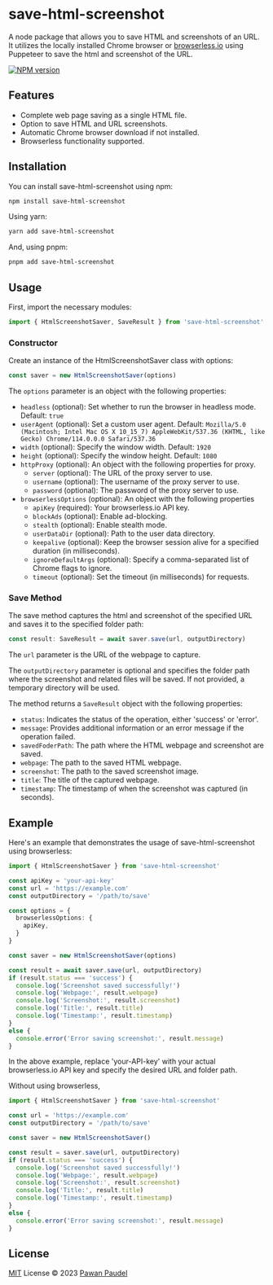 # save-html-screenshot

A node package that allows you to save HTML and screenshots of an URL. It utilizes the locally installed Chrome browser or [browserless.io](https://browserless.io) using Puppeteer to save the html and screenshot of the URL.

[![NPM version](https://img.shields.io/npm/v/save-html-screenshot?color=green&label=version)](https://www.npmjs.com/package/save-html-screenshot)

## Features

- Complete web page saving as a single HTML file.
- Option to save HTML and URL screenshots.
- Automatic Chrome browser download if not installed.
- Browserless functionality supported.

## Installation

You can install save-html-screenshot using npm:

```sh
npm install save-html-screenshot 
```

Using yarn:

```sh
yarn add save-html-screenshot 
```

And, using pnpm:

```sh
pnpm add save-html-screenshot 
```

## Usage

First, import the necessary modules:

```ts
import { HtmlScreenshotSaver, SaveResult } from 'save-html-screenshot'
```

### Constructor

Create an instance of the HtmlScreenshotSaver class with options:

```ts
const saver = new HtmlScreenshotSaver(options)
```

The `options` parameter is an object with the following properties:

- `headless` (optional): Set whether to run the browser in headless mode. Default: `true`
- `userAgent` (optional): Set a custom user agent. Default: `Mozilla/5.0 (Macintosh; Intel Mac OS X 10_15_7) AppleWebKit/537.36 (KHTML, like Gecko) Chrome/114.0.0.0 Safari/537.36`
- `width` (optional): Specify the window width. Default: `1920`
- `height` (optional): Specify the window height. Default: `1080`
- `httpProxy` (optional): An object with the following properties for proxy.
  - `server` (optional): The URL of the proxy server to use.
  - `username` (optional): The username of the proxy server to use.
  - `password` (optional): The password of the proxy server to use.
- `browserlessOptions` (optional): An object with the following properties
  - `apiKey` (required): Your browserless.io API key.
  - `blockAds` (optional): Enable ad-blocking.
  - `stealth` (optional): Enable stealth mode.
  - `userDataDir` (optional): Path to the user data directory.
  - `keepalive` (optional): Keep the browser session alive for a specified duration (in milliseconds).
  - `ignoreDefaultArgs` (optional): Specify a comma-separated list of Chrome flags to ignore.
  - `timeout` (optional): Set the timeout (in milliseconds) for requests.

### Save Method

The save method captures the html and screenshot of the specified URL and saves it to the specified folder path:

```ts
const result: SaveResult = await saver.save(url, outputDirectory)
```

The `url` parameter is the URL of the webpage to capture.

The `outputDirectory` parameter is optional and specifies the folder path where the screenshot and related files will be saved. If not provided, a temporary directory will be used.

The method returns a `SaveResult` object with the following properties:

- `status`: Indicates the status of the operation, either 'success' or 'error'.
- `message`: Provides additional information or an error message if the operation failed.
- `savedFoderPath`: The path where the HTML webpage and screenshot are saved.
- `webpage`: The path to the saved HTML webpage.
- `screenshot`: The path to the saved screenshot image.
- `title`: The title of the captured webpage.
- `timestamp`: The timestamp of when the screenshot was captured (in seconds).

## Example

Here's an example that demonstrates the usage of save-html-screenshot using browserless:

```ts
import { HtmlScreenshotSaver } from 'save-html-screenshot'

const apiKey = 'your-api-key'
const url = 'https://example.com'
const outputDirectory = '/path/to/save'

const options = {
  browserlessOptions: {
    apiKey,
  }
}

const saver = new HtmlScreenshotSaver(options)

const result = await saver.save(url, outputDirectory)
if (result.status === 'success') {
  console.log('Screenshot saved successfully!')
  console.log('Webpage:', result.webpage)
  console.log('Screenshot:', result.screenshot)
  console.log('Title:', result.title)
  console.log('Timestamp:', result.timestamp)
}
else {
  console.error('Error saving screenshot:', result.message)
}
```

In the above example, replace 'your-API-key' with your actual browserless.io API key and specify the desired URL and folder path.

Without using browserless,

```ts
import { HtmlScreenshotSaver } from 'save-html-screenshot'

const url = 'https://example.com'
const outputDirectory = '/path/to/save'

const saver = new HtmlScreenshotSaver()

const result = saver.save(url, outputDirectory)
if (result.status === 'success') {
  console.log('Screenshot saved successfully!')
  console.log('Webpage:', result.webpage)
  console.log('Screenshot:', result.screenshot)
  console.log('Title:', result.title)
  console.log('Timestamp:', result.timestamp)
}
else {
  console.error('Error saving screenshot:', result.message)
}
```

## License

[MIT](./LICENSE) License © 2023 [Pawan Paudel](https://github.com/pawanpaudel93)
